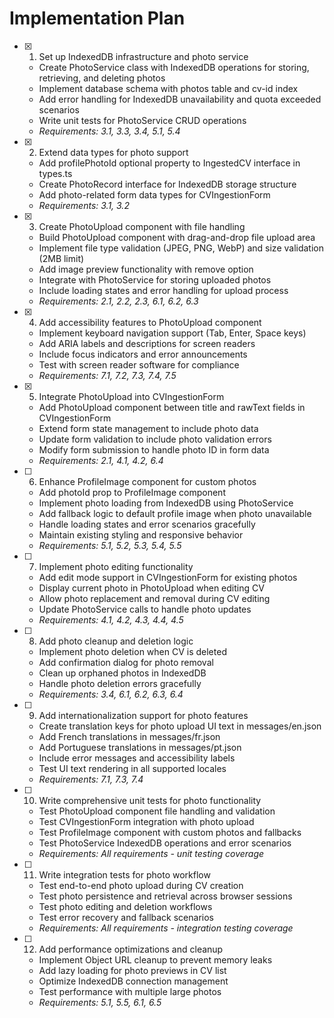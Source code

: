 # Implementation Plan

- [x] 1. Set up IndexedDB infrastructure and photo service
  - Create PhotoService class with IndexedDB operations for storing, retrieving, and deleting photos
  - Implement database schema with photos table and cv-id index
  - Add error handling for IndexedDB unavailability and quota exceeded scenarios
  - Write unit tests for PhotoService CRUD operations
  - _Requirements: 3.1, 3.3, 3.4, 5.1, 5.4_

- [x] 2. Extend data types for photo support
  - Add profilePhotoId optional property to IngestedCV interface in types.ts
  - Create PhotoRecord interface for IndexedDB storage structure
  - Add photo-related form data types for CVIngestionForm
  - _Requirements: 3.1, 3.2_

- [x] 3. Create PhotoUpload component with file handling
  - Build PhotoUpload component with drag-and-drop file upload area
  - Implement file type validation (JPEG, PNG, WebP) and size validation (2MB limit)
  - Add image preview functionality with remove option
  - Integrate with PhotoService for storing uploaded photos
  - Include loading states and error handling for upload process
  - _Requirements: 2.1, 2.2, 2.3, 6.1, 6.2, 6.3_

- [x] 4. Add accessibility features to PhotoUpload component
  - Implement keyboard navigation support (Tab, Enter, Space keys)
  - Add ARIA labels and descriptions for screen readers
  - Include focus indicators and error announcements
  - Test with screen reader software for compliance
  - _Requirements: 7.1, 7.2, 7.3, 7.4, 7.5_

- [x] 5. Integrate PhotoUpload into CVIngestionForm
  - Add PhotoUpload component between title and rawText fields in CVIngestionForm
  - Extend form state management to include photo data
  - Update form validation to include photo validation errors
  - Modify form submission to handle photo ID in form data
  - _Requirements: 2.1, 4.1, 4.2, 6.4_

- [ ] 6. Enhance ProfileImage component for custom photos
  - Add photoId prop to ProfileImage component
  - Implement photo loading from IndexedDB using PhotoService
  - Add fallback logic to default profile image when photo unavailable
  - Handle loading states and error scenarios gracefully
  - Maintain existing styling and responsive behavior
  - _Requirements: 5.1, 5.2, 5.3, 5.4, 5.5_

- [ ] 7. Implement photo editing functionality
  - Add edit mode support in CVIngestionForm for existing photos
  - Display current photo in PhotoUpload when editing CV
  - Allow photo replacement and removal during CV editing
  - Update PhotoService calls to handle photo updates
  - _Requirements: 4.1, 4.2, 4.3, 4.4, 4.5_

- [ ] 8. Add photo cleanup and deletion logic
  - Implement photo deletion when CV is deleted
  - Add confirmation dialog for photo removal
  - Clean up orphaned photos in IndexedDB
  - Handle photo deletion errors gracefully
  - _Requirements: 3.4, 6.1, 6.2, 6.3, 6.4_

- [ ] 9. Add internationalization support for photo features
  - Create translation keys for photo upload UI text in messages/en.json
  - Add French translations in messages/fr.json
  - Add Portuguese translations in messages/pt.json
  - Include error messages and accessibility labels
  - Test UI text rendering in all supported locales
  - _Requirements: 7.1, 7.3, 7.4_

- [ ] 10. Write comprehensive unit tests for photo functionality
  - Test PhotoUpload component file handling and validation
  - Test CVIngestionForm integration with photo upload
  - Test ProfileImage component with custom photos and fallbacks
  - Test PhotoService IndexedDB operations and error scenarios
  - _Requirements: All requirements - unit testing coverage_

- [ ] 11. Write integration tests for photo workflow
  - Test end-to-end photo upload during CV creation
  - Test photo persistence and retrieval across browser sessions
  - Test photo editing and deletion workflows
  - Test error recovery and fallback scenarios
  - _Requirements: All requirements - integration testing coverage_

- [ ] 12. Add performance optimizations and cleanup
  - Implement Object URL cleanup to prevent memory leaks
  - Add lazy loading for photo previews in CV list
  - Optimize IndexedDB connection management
  - Test performance with multiple large photos
  - _Requirements: 5.1, 5.5, 6.1, 6.5_